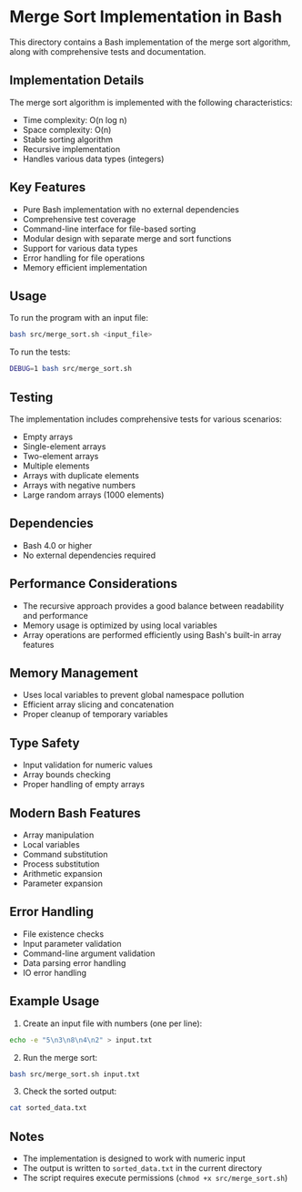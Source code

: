 # Merge Sort Implementation in Bash

This directory contains a Bash implementation of the merge sort algorithm, along with comprehensive tests and documentation.

## Implementation Details

The merge sort algorithm is implemented with the following characteristics:
- Time complexity: O(n log n)
- Space complexity: O(n)
- Stable sorting algorithm
- Recursive implementation
- Handles various data types (integers)

## Key Features

- Pure Bash implementation with no external dependencies
- Comprehensive test coverage
- Command-line interface for file-based sorting
- Modular design with separate merge and sort functions
- Support for various data types
- Error handling for file operations
- Memory efficient implementation

## Usage

To run the program with an input file:
```bash
bash src/merge_sort.sh <input_file>
```

To run the tests:
```bash
DEBUG=1 bash src/merge_sort.sh
```

## Testing

The implementation includes comprehensive tests for various scenarios:
- Empty arrays
- Single-element arrays
- Two-element arrays
- Multiple elements
- Arrays with duplicate elements
- Arrays with negative numbers
- Large random arrays (1000 elements)

## Dependencies

- Bash 4.0 or higher
- No external dependencies required

## Performance Considerations

- The recursive approach provides a good balance between readability and performance
- Memory usage is optimized by using local variables
- Array operations are performed efficiently using Bash's built-in array features

## Memory Management

- Uses local variables to prevent global namespace pollution
- Efficient array slicing and concatenation
- Proper cleanup of temporary variables

## Type Safety

- Input validation for numeric values
- Array bounds checking
- Proper handling of empty arrays

## Modern Bash Features

- Array manipulation
- Local variables
- Command substitution
- Process substitution
- Arithmetic expansion
- Parameter expansion

## Error Handling

- File existence checks
- Input parameter validation
- Command-line argument validation
- Data parsing error handling
- IO error handling

## Example Usage

1. Create an input file with numbers (one per line):
```bash
echo -e "5\n3\n8\n4\n2" > input.txt
```

2. Run the merge sort:
```bash
bash src/merge_sort.sh input.txt
```

3. Check the sorted output:
```bash
cat sorted_data.txt
```

## Notes

- The implementation is designed to work with numeric input
- The output is written to `sorted_data.txt` in the current directory
- The script requires execute permissions (`chmod +x src/merge_sort.sh`)
